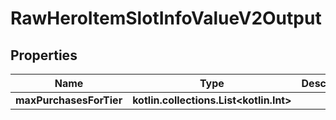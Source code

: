 
# RawHeroItemSlotInfoValueV2Output

## Properties
| Name | Type | Description | Notes |
| ------------ | ------------- | ------------- | ------------- |
| **maxPurchasesForTier** | **kotlin.collections.List&lt;kotlin.Int&gt;** |  |  |



